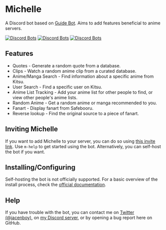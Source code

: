 # Michelle
A Discord bot based on [Guide Bot](https://github.com/AnIdiotsGuide/guidebot). Aims to add features beneficial to anime servers.

[![Discord Bots](https://top.gg/api/widget/status/536935359775506444.svg)](https://top.gg/bot/536935359775506444) [![Discord Bots](https://top.gg/api/widget/servers/536935359775506444.svg?noavatar=true)](https://top.gg/bot/536935359775506444)  [![Discord Bots](https://top.gg/api/widget/owner/536935359775506444.svg?noavatar=true)](https://top.gg/bot/536935359775506444)

## Features
* Quotes - Generate a random quote from a database.
* Clips - Watch a random anime clip from a curated database.
* Anime/Manga Search - Find information about a specific anime from Kitsu.
* User Search - Find a specific user on Kitsu.
* Anime List Tracking - Add your anime list for other people to find, or view other people's anime lists.
* Random Anime - Get a random anime or manga recommended to you.
* Fanart - Display fanart from Safebooru.
* Reverse lookup - Find the original source to a piece of fanart.

## Inviting Michelle
If you want to add Michelle to your server, you can do so using [this invite link](https://discordapp.com/oauth2/authorize?client_id=536935359775506444&scope=bot%20applications.commands&permissions=379968). Use `m-help` to get started using the bot. Alternatively, you can self-host the bot if you want.

## Installing/Configuring
Self-hosting the bot is not officially supported. For a basic overview of the install process, check the [official documentation](https://michelle.jacenboy.com/self-host).

## Help
If you have trouble with the bot, you can contact me on [Twitter (@jacenboy)](https://twitter.com/jacenboy), on [my Discord server](https://discord.gg/6wgy6jE), or by opening a bug report here on GitHub.
